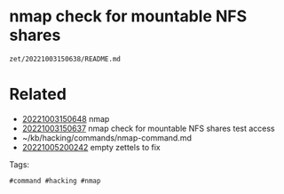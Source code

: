 # nmap check for mountable NFS shares

` zet/20221003150638/README.md `

# Related

- [20221003150648](/zet/20221003150648/README.md) nmap
- [20221003150637](/zet/20221003150637/README.md) nmap check for mountable NFS shares test access
- ~/kb/hacking/commands/nmap-command.md
- [20221005200242](/zet/20221005200242/README.md) empty zettels to fix

Tags:

    #command #hacking #nmap 
